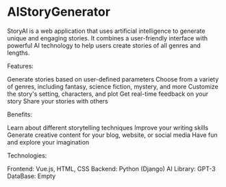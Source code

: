 # AIStoryGenerator

StoryAI is a web application that uses artificial intelligence to generate unique and engaging stories. It combines a user-friendly interface with powerful AI technology to help users create stories of all genres and lengths.

Features:

Generate stories based on user-defined parameters
Choose from a variety of genres, including fantasy, science fiction, mystery, and more
Customize the story's setting, characters, and plot
Get real-time feedback on your story
Share your stories with others

Benefits:

Learn about different storytelling techniques
Improve your writing skills
Generate creative content for your blog, website, or social media
Have fun and explore your imagination

Technologies:

Frontend: Vue.js, HTML, CSS
Backend: Python (Django)
AI Library: GPT-3
DataBase: Empty